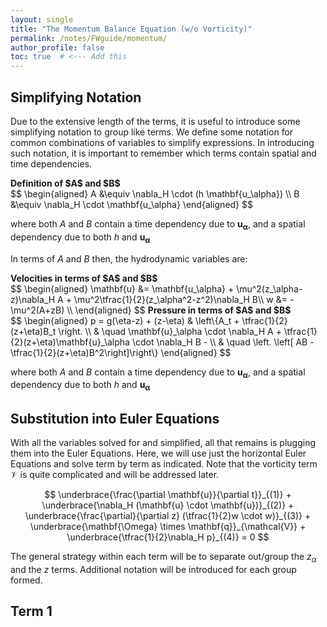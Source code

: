 ```yaml
---
layout: single
title: "The Momentum Balance Equation (w/o Vorticity)"
permalink: /notes/FWguide/momentum/
author_profile: false
toc: true  # <--- Add this
---
```



## Simplifying Notation

Due to the extensive length of the terms, it is useful to introduce some simplifying notation to group like terms. We define some notation for common combinations of variables to simplify expressions. In introducing such notation, it is important to remember which terms contain spatial and time
dependencies.



<div class="equation-block">
  <strong>Definition of $A$ and $B$</strong><br>
$$
\begin{aligned}
A &\equiv \nabla_H \cdot (h \mathbf{u_\alpha}) \\
B &\equiv \nabla_H \cdot \mathbf{u_\alpha}
\end{aligned}
$$

where both $A$ and $B$ contain a time dependency due to $\mathbf{u_\alpha}$, and a spatial dependency due to both $h$ and $\mathbf{u_\alpha}$
</div>

In terms of $A$ and $B$ then, the hydrodynamic variables are:

<div class="equation-block">
  <strong>Velocities in terms of $A$ and $B$</strong><br>
$$
\begin{aligned}
\mathbf{u} &= \mathbf{u_\alpha} + \mu^2(z_\alpha-z)\nabla_H A + \mu^2\tfrac{1}{2}(z_\alpha^2-z^2)\nabla_H B\\
w &= -\mu^2(A+zB) \\
\end{aligned}
$$
<strong>Pressure in terms of $A$ and $B$</strong><br>
$$
\begin{aligned}
p = g(\eta-z) + (z-\eta) & \left\{A_t + \tfrac{1}{2}(z+\eta)B_t   \right. \\
& \quad \mathbf{u}_\alpha \cdot \nabla_H A + \tfrac{1}{2}(z+\eta)\mathbf{u}_\alpha \cdot \nabla_H B - \\
& \quad \left. \left[ AB - \tfrac{1}{2}(z+\eta)B^2\right]\right\}
\end{aligned} 
$$

where both $A$ and $B$ contain a time dependency due to $\mathbf{u_\alpha}$, and a spatial dependency due to both $h$ and $\mathbf{u_\alpha}$
</div>


## Substitution into Euler Equations
With all the variables solved for and simplified, all that remains is plugging them into the Euler Equations. Here, we will use just the horizontal Euler Equations and solve term by term as indicated. Note that the vorticity term $\mathcal{V}$ is quite complicated and will be addressed later.


$$
\underbrace{\frac{\partial \mathbf{u}}{\partial t}}_{(1)} + \underbrace{\nabla_H (\mathbf{u} \cdot \mathbf{u})}_{(2)} + \underbrace{\frac{\partial}{\partial z} (\tfrac{1}{2}w \cdot w)}_{(3)} + \underbrace{\mathbf{\Omega} \times \mathbf{q}}_{\mathcal{V}} + \underbrace{\tfrac{1}{2}\nabla_H p}_{(4)} = 0 
$$

The general strategy within each term will be to separate out/group the $z_\alpha$ and the $z$ terms.
Additional notation will be introduced for each group formed.

## Term 1

